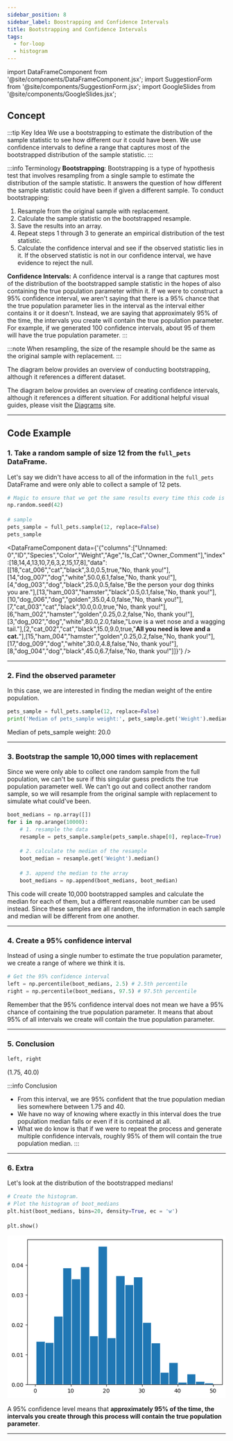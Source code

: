 ```yaml
---
sidebar_position: 8
sidebar_label: Boostrapping and Confidence Intervals
title: Bootstrapping and Confidence Intervals
tags: 
  - for-loop 
  - histogram
---
```


import DataFrameComponent from '@site/components/DataFrameComponent.jsx';
import SuggestionForm from '@site/components/SuggestionForm.jsx';
import GoogleSlides from '@site/components/GoogleSlides.jsx';

## Concept

:::tip Key Idea
We use a bootstrapping to estimate the distribution of the sample statistic to see how different our it could have been. We use confidence intervals to define a range that captures most of the bootstrapped distribution of the sample statistic.
:::

:::info Terminology
**Bootstrapping**: Bootstrapping is a type of hypothesis test that involves resampling from a single sample to estimate the 
distribution of the sample statistic. It answers the question of how different the sample statistic could have been if given a different sample. To conduct bootstrapping:

1. Resample from the original sample with replacement.
2. Calculate the sample statistic on the bootstrapped resample.
3. Save the results into an array.
4. Repeat steps 1 through 3 to generate an empirical distribution of the test statistic.
5. Calculate the confidence interval and see if the observed statistic lies in it. If the observed statistic is not 
in our confidence interval, we have evidence to reject the null.


**Confidence Intervals:** A confidence interval is a range that captures most of the distribution of the bootstrapped sample statistic in 
the hopes of also containing the true population parameter within it. If 
we were to construct a 95% confidence interval, we aren't saying that there is a 95% chance that the true population parameter lies in the 
interval as the interval either contains it or it doesn't. Instead, we are saying that approximately 95% of the time, the intervals you 
create will contain the true population parameter. For example, if we generated 100 confidence intervals, about 95 of them will have the 
true population parameter.
:::

:::note
When resampling, the size of the resample should be the same as the original sample with replacement.
:::

The diagram below provides an overview of conducting bootstrapping, although it references a different dataset.

<GoogleSlides
src="https://docs.google.com/presentation/d/e/2PACX-1vS_iYHJYXSVMMZ-YQVFwMEFR6EFN3FDSAvaMyUm-YJfLQgRMTHm3vI-wWJJ5999eFJq70nWp2hyItZg/embed?start=true&loop=false&delayms=3000&rm=minimal"
sourceLink="https://docs.google.com/presentation/d/1oYakqMdI7z61BthvgWUJvbT21bKTXg01KmAibglepBI/edit?usp=sharing"
/>

The diagram below provides an overview of creating confidence intervals, although it references a different situation. For additional helpful visual guides, please visit the [Diagrams](https://dsc10.com/diagrams/) site.

<GoogleSlides
src="https://docs.google.com/presentation/d/e/2PACX-1vTaPZsueXI6fey_5cj2Y1TevkR1joBvpwaWVsZNvgBlnJSrw1EiBLHJywkFH_QNLU5Tdr6JZgDrhFxG/embed?start=true&loop=false&delayms=3000&rm=minimal"
sourceLink="https://docs.google.com/presentation/d/1l5GVyl60FrornEaZnGL6REV4gjEydRncNVi6k1hHUsA/edit?usp=sharing"
/>

---
## Code Example

### 1. Take a random sample of size 12 from the `full_pets` DataFrame.

Let's say we didn't have access to all of the information in the `full_pets` DataFrame and were only able to collect a sample of 12 pets.

```python
# Magic to ensure that we get the same results every time this code is run. 
np.random.seed(42)

# sample
pets_sample = full_pets.sample(12, replace=False)
pets_sample
```

<DataFrameComponent data={'{"columns":["Unnamed: 0","ID","Species","Color","Weight","Age","Is_Cat","Owner_Comment"],"index":[18,14,4,13,10,7,6,3,2,15,17,8],"data":[[18,"cat_006","cat","black",3.0,0.5,true,"No, thank you!"],[14,"dog_007","dog","white",50.0,6.1,false,"No, thank you!"],[4,"dog_003","dog","black",25.0,0.5,false,"Be the person your dog thinks you are."],[13,"ham_003","hamster","black",0.5,0.1,false,"No, thank you!"],[10,"dog_006","dog","golden",35.0,4.0,false,"No, thank you!"],[7,"cat_003","cat","black",10.0,0.0,true,"No, thank you!"],[6,"ham_002","hamster","golden",0.25,0.2,false,"No, thank you!"],[3,"dog_002","dog","white",80.0,2.0,false,"Love is a wet nose and a wagging tail."],[2,"cat_002","cat","black",15.0,9.0,true,"****All you need is love and a cat.****"],[15,"ham_004","hamster","golden",0.25,0.2,false,"No, thank you!"],[17,"dog_009","dog","white",30.0,4.8,false,"No, thank you!"],[8,"dog_004","dog","black",45.0,6.7,false,"No, thank you!"]]}'} />

---

### 2. Find the observed parameter

In this case, we are interested in finding the median weight of the entire population.

```python
pets_sample = full_pets.sample(12, replace=False)
print('Median of pets_sample weight:', pets_sample.get('Weight').median())
```

Median of pets_sample weight: 20.0

---

### 3. Bootstrap the sample 10,000 times with replacement

Since we were only able to collect one random sample from the full population, we can't be sure if this singular guess predicts the 
true population parameter well. We can't go out and collect 
another random sample, so we will resample from the original sample with replacement to simulate what could've been.

```python
boot_medians = np.array([])
for i in np.arange(10000):
    # 1. resample the data
    resample = pets_sample.sample(pets_sample.shape[0], replace=True)

    # 2. calculate the median of the resample
    boot_median = resample.get('Weight').median()

    # 3. append the median to the array
    boot_medians = np.append(boot_medians, boot_median)
```

This code will create 10,000 bootstrapped samples and calculate the median for each of them, but a different 
reasonable number can be used instead. Since these samples are all random, the information in each sample and 
median will be different from one another.

---

### 4. Create a 95% confidence interval
Instead of using a single number to estimate the true population parameter, we create a range of where we think it is.

```python
# Get the 95% confidence interval
left = np.percentile(boot_medians, 2.5) # 2.5th percentile
right = np.percentile(boot_medians, 97.5) # 97.5th percentile
```

Remember that the 95% confidence interval does not mean we have a 95% chance of containing the true population parameter. It means 
that about 95% of all intervals we create will contain the true population parameter.

---

### 5. Conclusion

```python
left, right
```

(1.75, 40.0)

:::info Conclusion
* From this interval, we are 95% confident that the true population median lies somewhere between 1.75 and 40.
* We have no way of knowing where exactly in this interval does the true population median falls or even if it is contained at all.
* What we do know is that if we were to repeat the process and generate multiple confidence intervals, roughly 95% of them will 
contain the true population median.
:::

---

### 6. Extra

Let's look at the distribution of the bootstrapped medians!

```python
# Create the histogram.
# Plot the histogram of boot_medians
plt.hist(boot_medians, bins=20, density=True, ec = 'w')

plt.show()
```
![Distribution](/img/statistical-inference-plots/bootstrapping.png)

A 95% confidence level means that **approximately 95% of the time, the intervals you create through this process will contain the true population parameter**.


---
<SuggestionForm/>